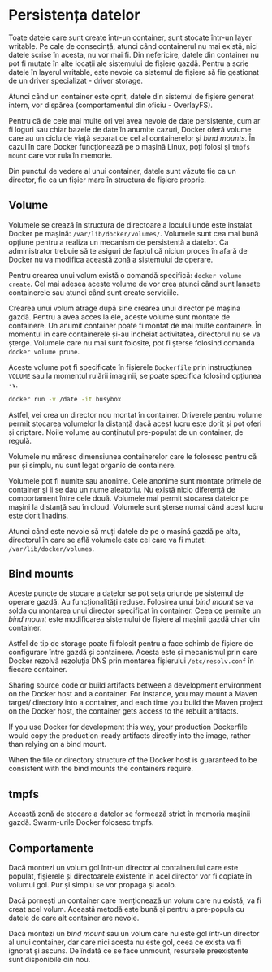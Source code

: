 # Persistența datelor

Toate datele care sunt create într-un container, sunt stocate într-un layer writable. Pe cale de consecință, atunci când containerul nu mai există, nici datele scrise în acesta, nu vor mai fi. Din nefericire, datele din container nu pot fi mutate în alte locații ale sistemului de fișiere gazdă.
Pentru a scrie datele în layerul writable, este nevoie ca sistemul de fișiere să fie gestionat de un driver specializat - driver storage.

Atunci când un container este oprit, datele din sistemul de fișiere generat intern, vor dispărea (comportamentul din oficiu - OverlayFS).

Pentru că de cele mai multe ori vei avea nevoie de date persistente, cum ar fi loguri sau chiar bazele de date în anumite cazuri, Docker oferă volume care au un ciclu de viață separat de cel al containerelor și *bind mounts*. În cazul în care Docker funcționează pe o mașină Linux, poți folosi și `tmpfs mount` care vor rula în memorie.

Din punctul de vedere al unui container, datele sunt văzute fie ca un director, fie ca un fișier mare în structura de fișiere proprie.

## Volume

Volumele se crează în structura de directoare a locului unde este instalat Docker pe mașină: `/var/lib/docker/volumes/`. Volumele sunt cea mai bună opțiune pentru a realiza un mecanism de persistență a datelor. Ca administrator trebuie să te asiguri de faptul că niciun proces în afară de Docker nu va modifica această zonă a sistemului de operare.

Pentru crearea unui volum există o comandă specifică: `docker volume create`. Cel mai adesea aceste volume de vor crea atunci când sunt lansate containerele sau atunci când sunt create serviciile.

Crearea unui volum atrage după sine crearea unui director pe mașina gazdă. Pentru a avea acces la ele, aceste volume sunt montate de containere. Un anumit container poate fi montat de mai multe containere. În momentul în care containerele și-au încheiat activitatea, directorul nu se va șterge. Volumele care nu mai sunt folosite, pot fi șterse folosind comanda `docker volume prune`.

Aceste volume pot fi specificate în fișierele `Dockerfile` prin instrucțiunea `VOLUME` sau la momentul rulării imaginii, se poate specifica folosind opțiunea `-v`.

```bash
docker run -v /date -it busybox
```

Astfel, vei crea un director nou montat în container. Driverele pentru volume permit stocarea volumelor la distanță dacă acest lucru este dorit și pot oferi și criptare. Noile volume au conținutul pre-populat de un container, de regulă.

Volumele nu măresc dimensiunea containerelor care le folosesc pentru că pur și simplu, nu sunt legat organic de containere.

Volumele pot fi numite sau anonime. Cele anonime sunt montate primele de container și li se dau un nume aleatoriu. Nu există nicio diferență de comportament între cele două. Volumele mai permit stocarea datelor pe mașini la distanță sau în cloud. Volumele sunt șterse numai când acest lucru este dorit înadins.

Atunci când este nevoie să muți datele de pe o mașină gazdă pe alta, directorul în care se află volumele este cel care va fi mutat: `/var/lib/docker/volumes`.

## Bind mounts

Aceste puncte de stocare a datelor se pot seta oriunde pe sistemul de operare gazdă. Au funcționalități reduse.
Folosirea unui *bind mount* se va solda cu montarea unui director specificat în container. Ceea ce permite un *bind mount* este modificarea sistemului de fișiere al mașinii gazdă chiar din container.

Astfel de tip de storage poate fi folosit pentru a face schimb de fișiere de configurare între gazdă și containere. Acesta este și mecanismul prin care Docker rezolvă rezoluția DNS prin montarea fișierului `/etc/resolv.conf` în fiecare container.

Sharing source code or build artifacts between a development environment on the Docker host and a container. For instance, you may mount a Maven target/ directory into a container, and each time you build the Maven project on the Docker host, the container gets access to the rebuilt artifacts.

If you use Docker for development this way, your production Dockerfile would copy the production-ready artifacts directly into the image, rather than relying on a bind mount.

When the file or directory structure of the Docker host is guaranteed to be consistent with the bind mounts the containers require.

## tmpfs

Această zonă de stocare a datelor se formează strict în memoria mașinii gazdă.
Swarm-urile Docker folosesc tmpfs.

## Comportamente

Dacă montezi un volum gol într-un director al containerului care este populat, fișierele și directoarele existente în acel director vor fi copiate în volumul gol. Pur și simplu se vor propaga și acolo.

Dacă pornești un container care menționează un volum care nu există, va fi creat acel volum. Această metodă este bună și pentru a pre-popula cu datele de care alt container are nevoie.

Dacă montezi un *bind mount* sau un volum care nu este gol într-un director al unui container, dar care nici acesta nu este gol, ceea ce exista va fi ignorat și ascuns. De îndată ce se face unmount, resursele preexistente sunt disponibile din nou. 